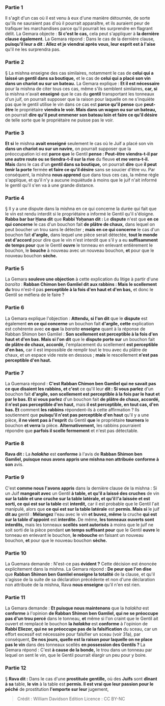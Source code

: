 
### Partie 1
Il s'agit d'un cas où il est venu à eux d'une manière détournée, de sorte qu'ils ne sauraient pas d'où il pourrait apparaître, et ils auraient peur de trafiquer les marchandises parce qu'il pourrait les surprendre en flagrant délit. La Gemara objecte : <b>Si c'est le cas,</b> cela peut s'appliquer à <b>la dernière clause également.</b> La Gemara répond : Dans le cas de la dernière clause, <b>puisqu'il leur a dit : Allez et je viendrai après vous, leur esprit est à l'aise</b> qu'il ne les surprendra pas.

### Partie 2
§ La mishna enseigne des cas similaires, notamment le cas de <b>celui qui a laissé un gentil dans sa boutique,</b> et le cas de <b>celui qui a placé son vin dans un chariot ou sur un bateau.</b> La Gemara explique : <b>Et il est nécessaire</b> pour la mishna de citer tous ces cas, même s'ils semblent similaires, <b>car, si</b> la mishna n'avait <b>enseigné</b> que le cas du <b>gentil</b> transportant les tonneaux d'un juif, on pourrait supposer que la raison pour laquelle on ne s'inquiète pas que le gentil utilise le vin dans ce cas est <b>parce qu'il pense</b> que <b>peut-être</b> le propriétaire <b>viendra le voir. Mais dans un wagon ou sur un bateau,</b> on pourrait <b>dire qu'il peut emmener son bateau loin et faire ce qu'il désire</b> de telle sorte que le propriétaire ne puisse pas le voir.

### Partie 3
<b>Et si</b> le mishna <b>avait enseigné</b> seulement le cas où le Juif a placé son vin <b>dans un chariot ou sur un navire,</b> on pourrait supposer que la préoccupation ici est <b>parce que</b> le Gentil <b>pense : Peut-être viendra-t-il par une autre route ou se tiendra-t-il sur la rive</b> du fleuve <b>et me verra-t-il. Mais</b> dans le cas d'un <b>gentil dans sa boutique,</b> on pourrait <b>dire</b> que <b>il peut tenir la porte</b> fermée <b>et faire ce qu'il désire</b> sans se soucier d'être vu. Par conséquent, la mishna <b>nous apprend</b> que dans tous ces cas, la même règle s'applique, et qu'il n'y a aucune inquiétude à moins que le juif n'ait informé le gentil qu'il s'en va à une grande distance.

### Partie 4
§ Il y a une dispute dans la mishna en ce qui concerne la durée qui fait que le vin est rendu interdit si le propriétaire a informé le Gentil qu'il s'éloigne. <b>Rabba bar bar Ḥana dit</b> que <b>Rabbi Yoḥanan dit : </b> Le <b>dispute</b> n'est que <b>en ce qui concerne</b> le cas d'un bouchon fait <b>de plâtre de chaux,</b> dans lequel on peut boucher un trou sans le détecter ; <b>mais en ce qui concerne</b> le cas d'un bouchon fait <b>d'argile,</b> dans lequel une pièce serait détectée, <b>tout le monde est d'accord</b> pour dire que le vin n'est interdit que s'il y a eu <b>suffisamment de temps pour</b> que le Gentil <b>ouvre</b> le tonneau en enlevant entièrement le bouchon, le <b>bouche</b> à nouveau avec un nouveau bouchon, <b>et</b> pour que le nouveau bouchon <b>sèche. </b>

### Partie 5
La Gemara <b>souleve une objection</b> à cette explication du litige à partir d'une <i>baraïta</i> : <b>Rabban Chimon ben Gamliel dit aux rabbins : Mais le scellement du</b> trou n'est-il pas <b>perceptible à la fois d'en haut et d'en bas,</b> et donc le Gentil se méfiera de le faire ?

### Partie 6
La Gemara explique l'objection : <b>Attendu, si l'on dit</b> que le <b>dispute</b> est également <b>en ce qui concerne</b> un bouchon fait <b>d'argile, cette</b> explication est cohérente avec <b>ce que</b> la <i>baraita</i> <b>enseigne</b> quant à la réponse de Rabban Shimon ben Gamliel : <b>Son scellement est perceptible à la fois d'en haut et d'en bas. Mais si l'on dit</b> que le <b>dispute porte sur</b> un bouchon fait <b>de plâtre de chaux, accordé,</b> l'emplacement du scellement <b>est perceptible d'en bas,</b> car il est impossible de remplir tout le trou avec du plâtre de chaux, et un espace vide reste en dessous ; <b>mais</b> le rescellement <b>n'est pas perceptible d'en haut.</b>

### Partie 7
La Guemara répond : <b>C'est Rabban Chimon ben Gamliel qui ne savait pas ce que disaient les rabbins, et c'est</b> ce qu'il leur <b>dit : Si vous parlez</b> d'un bouchon fait <b>d'argile, son scellement est perceptible à la fois par le haut et par le bas. Et si vous parlez</b> d'un bouchon fait <b>de plâtre de chaux, accordé, il n'est pas perceptible d'en haut,</b> mais <b>il est perceptible, en tout cas, d'en bas. Et</b> comment <b>les rabbins</b> répondent-ils à cette affirmation ? Ils soutiennent que <b>puisqu'il n'est pas perceptible d'en haut</b> qu'il y a une pièce, <b>il ne vient pas à l'esprit</b> du Gentil <b>que</b> le propriétaire <b>tournera</b> le bouchon <b>et verra</b> la pièce. <b>Alternativement,</b> les rabbins pourraient répondre que <b>parfois il scelle fermement</b> et n'est pas détectable.

### Partie 8
<b>Rava dit :</b> La <b><i>halakha</i></b> est <b>conforme</b> à l'avis de <b>Rabban Shimon ben Gamliel, puisque nous avons appris une mishna non attribuée</b> <b>conforme à son</b> avis.

### Partie 9
C'est <b>comme nous l'avons appris</b> dans la dernière clause de la mishna : Si un Juif <b>mangeait avec</b> un Gentil <b>à table, et qu'il a laissé des cruches</b> de vin <b>sur la table et une cruche sur la table latérale, et qu'il l'a laissée et est sorti, ce qui est sur la table</b> est <b>interdit,</b> car il est probable que le Gentil l'ait manipulé, alors que <b>ce qui est sur la table latérale</b> est <b>permis. Mais si</b> le juif <b>dit au</b> gentil : <b>Mélangez</b> l'eau avec le vin <b>et buvez, même</b> la cruche <b>qui est sur la table d'appoint</b> est <b>interdite. </b> De même, <b>les tonneaux ouverts sont interdits,</b> mais les tonneaux <b>scellés</b> <b>sont autorisés</b> à moins que le juif ne soit sorti de la pièce pendant <b>un temps suffisant pour</b> que le Gentil <b>ouvre</b> le tonneau en enlevant le bouchon, <b>le rebouche</b> en faisant un nouveau bouchon, <b>et</b> pour que le nouveau bouchon <b>sèche.</b>

### Partie 10
La Guemara demande : N'est-ce pas <b>évident ?</b> Cette décision est énoncée explicitement dans la mishna. La Gemara répond : <b>De peur que l'on dise</b> que <b>Rabban Shimon ben Gamliel enseigne la totalité</b> de la clause, et qu'il s'agisse de la suite de sa déclaration précédente et non d'une déclaration non attribuée de la mishna, Rava <b>nous enseigne</b> qu'il n'en est rien.

### Partie 11
La Gemara demande : <b>Et puisque nous maintenons</b> que la <i>halakha</i> est <b>conforme</b> à l'opinion <b>de Rabban Shimon ben Gamliel, qui ne se préoccupe pas d'un trou percé</b> dans le tonneau, <b>et</b> même si l'on craint que le Gentil ait ouvert et remplacé le bouchon <b>la <i>halakha</i></b> est <b>conforme</b> à l'opinion de <b>Rabbi Eliezer, qui ne se préoccupe pas de la falsification</b> du sceau, car un effort excessif est nécessaire pour falsifier un sceau (voir 31a), par conséquent, <b>De nos jours, quelle est la raison pour laquelle on ne place pas le vin</b> dans des tonneaux scellés <b>en possession des Gentils ? </b> La Gemara répond : C'est <b>à cause de la bonde,</b> le trou dans un tonneau par lequel on sent le vin, que le Gentil pourrait élargir un peu pour y boire.

### Partie 12
§ <b>Rava dit :</b> Dans le cas d'une <b>prostituée gentille,</b> où des <b>Juifs</b> sont <b>dînant à sa</b> table, <b>le vin</b> à la table est <b>permis. Il est vrai que leur passion pour le péché</b> de prostitution <b>l'emporte sur leur</b> jugement,

>Crédit : William Davidson Edition
>Licence : CC BY-NC